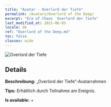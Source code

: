 ```yaml
---
title: "Avatar - Overlord der Tiefe"
permalink: /Avatars/Overlord of the Deep/
excerpt: "Era of Chaos  Overlord der Tiefe"
last_modified_at: 2021-06-03
locale: de
ref: "Overlord of the Deep.md"
toc: false
classes: wide
---
```

 ![Overlord der Tiefe](/images/a/avatarFrame_81.png)

## Details

 **Beschreibung:** „Overlord der Tiefe“-Avatarrahmen 

 **Tips:** Erhältlich durch Teilnahme am Ereignis. 

 **Is available:**  + 

